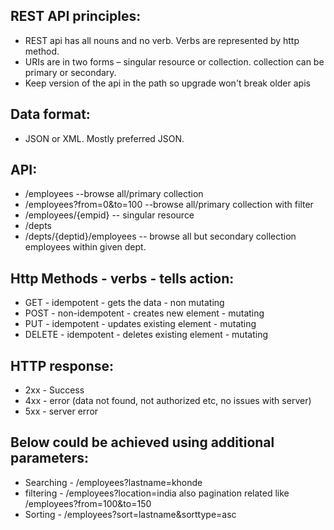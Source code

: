 ## REST API principles:
- REST api has all nouns and no verb. Verbs are represented by http method.
- URIs are in two forms – singular resource or collection. collection can be primary or secondary.
- Keep version of the api in the path so upgrade won't break older apis
 
## Data format:
- JSON or XML. Mostly preferred JSON.

## API:
- /employees  --browse all/primary collection
- /employees?from=0&to=100  --browse all/primary collection with filter
- /employees/{empid}  -- singular resource
- /depts
- /depts/{deptid}/employees  -- browse all but secondary collection employees within given dept.

## Http Methods - verbs - tells action:
- GET - idempotent - gets the data - non mutating
- POST - non-idempotent - creates new element - mutating
- PUT - idempotent - updates existing element - mutating
- DELETE - idempotent - deletes existing element - mutating

## HTTP response:
- 2xx - Success
- 4xx - error (data not found, not authorized etc, no issues with server)
- 5xx - server error 

## Below could be achieved using additional parameters:
- Searching - /employees?lastname=khonde
- filtering - /employees?location=india also pagination related like /employees?from=100&to=150
- Sorting - /employees?sort=lastname&sorttype=asc

